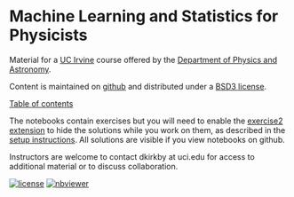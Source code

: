 # Machine Learning and Statistics for Physicists

Material for a [UC Irvine](https://uci.edu/) course offered by the [Department of Physics and Astronomy](https://www.physics.uci.edu/).

Content is maintained on [github](github.com/dkirkby/MachineLearningStatistics) and distributed under a [BSD3 license](https://opensource.org/licenses/BSD-3-Clause).

[Table of contents](notebooks/Contents.ipynb)

The notebooks contain exercises but you will need to enable the [exercise2 extension](https://github.com/ipython-contrib/jupyter_contrib_nbextensions/tree/master/src/jupyter_contrib_nbextensions/nbextensions/exercise2) to hide the solutions while you work on them, as described in the [setup instructions](notebooks/Setup.ipynb). All solutions are visible if you view notebooks on github.

Instructors are welcome to contact dkirkby at uci.edu for access to additional material or to discuss collaboration.

[![license](https://img.shields.io/github/license/dkirkby/MachineLearningStatistics.svg)]() [![nbviewer](https://img.shields.io/badge/view%20on-nbviewer-brightgreen.svg)](http://nbviewer.jupyter.org/github/dkirkby/MachineLearningStatistics/tree/master/notebooks/)
